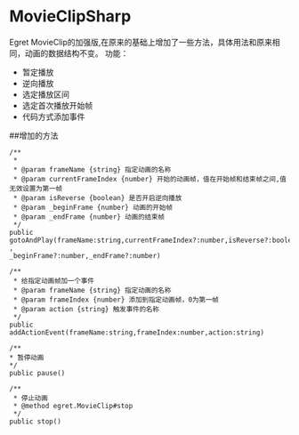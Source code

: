 MovieClipSharp
==============

Egret MovieClip的加强版,在原来的基础上增加了一些方法，具体用法和原来相同，动画的数据结构不变。
功能：
- 暂定播放
- 逆向播放
- 选定播放区间
- 选定首次播放开始帧
- 代码方式添加事件

##增加的方法

```
/**
 *
 * @param frameName {string} 指定动画的名称
 * @param currentFrameIndex {number} 开始的动画帧，值在开始帧和结束帧之间,值无效设置为第一帧
 * @param isReverse {boolean} 是否开启逆向播放
 * @param _beginFrame {number} 动画的开始帧
 * @param _endFrame {number} 动画的结束帧
 */
public gotoAndPlay(frameName:string,currentFrameIndex?:number,isReverse?:boolean ,
_beginFrame?:number,_endFrame?:number)

/**
 * 给指定动画帧加一个事件
 * @param frameName {string} 指定动画的名称
 * @param frameIndex {number} 添加到指定动画帧，0为第一帧
 * @param action {string} 触发事件的名称
 */
public addActionEvent(frameName:string,frameIndex:number,action:string)

/**
* 暂停动画
*/
public pause()

/**
 * 停止动画
 * @method egret.MovieClip#stop
 */
public stop()
```

